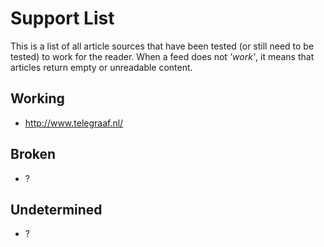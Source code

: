 # Support List
This is a list of all article sources that have been tested (or still need to be tested) to work for the reader. When a feed does not _'work'_, it means that articles return empty or unreadable content.

## Working
- http://www.telegraaf.nl/

## Broken
- ?

## Undetermined
- ?